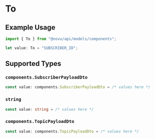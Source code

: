 # To

## Example Usage

```typescript
import { To } from "@novu/api/models/components";

let value: To = "SUBSCRIBER_ID";
```

## Supported Types

### `components.SubscriberPayloadDto`

```typescript
const value: components.SubscriberPayloadDto = /* values here */
```

### `string`

```typescript
const value: string = /* values here */
```

### `components.TopicPayloadDto`

```typescript
const value: components.TopicPayloadDto = /* values here */
```


